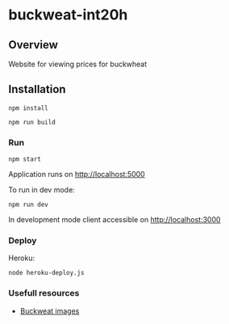 # buckweat-int20h

## Overview

Website for viewing prices for buckwheat

## Installation

```
npm install
```

```
npm run build
```

### Run

```
npm start
```

Application runs on <http://localhost:5000>

To run in dev mode:

```
npm run dev
```

In development mode client accessible on <http://localhost:3000>

### Deploy

Heroku:

```
node heroku-deploy.js
```

### Usefull resources

- [Buckweat images](https://www.google.com/search?q=buckwheat&client=ubuntu&hs=Ct1&channel=fs&sxsrf=ALeKk00OFw8y4zvhSVM7NqiWHbxpmlM89w:1611090841175&source=lnms&tbm=isch&sa=X&ved=2ahUKEwiJvaeK9ajuAhWolIsKHSq7AAsQ_AUoAXoECAwQAw&biw=2310&bih=1186)
